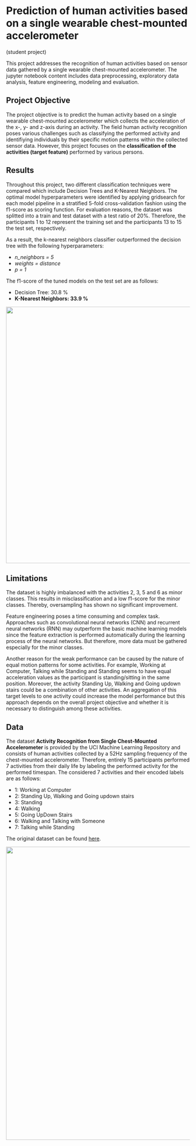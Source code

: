 # Prediction of human activities based on a single wearable chest-mounted accelerometer

(student project)

This project addresses the recognition of human activities based on sensor data gathered by a single wearable chest-mounted accelerometer. The jupyter notebook content includes data preprocessing, exploratory data analysis, feature engineering, modeling and evaluation.

## Project Objective

The project objective is to predict the human activity based on a single wearable chest-mounted accelerometer which collects the acceleration of the x-, y- and z-axis during an activity. The field human activity recognition poses various challenges such as classifying the performed activity and identifiying individuals by their specific motion patterns within the collected sensor data. However, this project focuses on the **classification of the activities (target feature)** performed by various persons.

## Results

Throughout this project, two different classification techniques were compared which include Decision Trees and K-Nearest Neighbors. The optimal model hyperparameters were identified by applying gridsearch for each model pipeline in a stratified 5-fold cross-validation fashion using the f1-score as scoring function. For evaluation reasons, the dataset was splitted into a train and test dataset with a test ratio of 20%. Therefore, the participants 1 to 12 represent the training set and the participants 13 to 15 the test set, respectively.

As a result, the k-nearest neighbors classifier outperformed the decision tree with the following hyperparameters:

- *n_neighbors = 5*
- *weights = distance*
- *p = 1*

The f1-score of the tuned models on the test set are as follows:

- Decision Tree: 30.8 %
- **K-Nearest Neighbors: 33.9 %**

<img src="images/f1_scores.png"  width="700">

## Limitations

The dataset is highly imbalanced with the activities 2, 3, 5 and 6 as minor classes. This results in misclassification and a low f1-score for the minor classes. Thereby, oversampling has shown no significant improvement.

Feature engineering poses a time consuming and complex task. Approaches such as convolutional neural networks (CNN) and recurrent neural networks (RNN) may outperform the basic machine learning models since the feature extraction is performed automatically during the learning process of the neural networks. But therefore, more data must be gathered especially for the minor classes.

Another reason for the weak performance can be caused by the nature of equal motion patterns for some activities. For example, Working at Computer, Talking while Standing and Standing seems to have equal acceleration values as the participant is standing/sitting in the same position. Moreover, the activity Standing Up, Walking and Going updown stairs could be a combination of other activities. An aggregation of this target levels to one activity could increase the model performance but this approach depends on the overall project objective and whether it is necessary to distinguish among these activities.

## Data


The dataset **Activity Recognition from Single Chest-Mounted Accelerometer** is provided by the UCI Machine Learning Repository and consists of human activities collected by a 52Hz sampling frequency of the chest-mounted accelerometer. Therefore, entirely 15 participants performed 7 activities from their daily life by labeling the performed activity for the performed timespan. The considered 7 activities and their encoded labels are as follows:

- 1: Working at Computer
- 2: Standing Up, Walking and Going updown stairs
- 3: Standing
- 4: Walking
- 5: Going UpDown Stairs
- 6: Walking and Talking with Someone
- 7: Talking while Standing

The original dataset can be found [here](https://archive.ics.uci.edu/ml/datasets/Activity+Recognition+from+Single+Chest-Mounted+Accelerometer).

<img src="images/distributions_accelerations.png" width="800">
